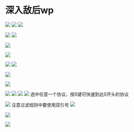 # 深入敌后wp
![](_v_images/_1523369821_24531.jpg)
![](_v_images/_1523369833_15483.jpg)
![](_v_images/_1523369851_13576.jpg)


![](_v_images/_1523369862_19647.jpg)
![](_v_images/_1523369870_15030.jpg)


![](_v_images/_1523369877_26097.jpg)

![](_v_images/_1523369882_1932.jpg)

![](_v_images/_1523369908_28869.jpg)
![](_v_images/_1523369915_25393.jpg)


![](_v_images/_1523369920_30999.jpg)

![](_v_images/_1523369926_18836.jpg)

![](_v_images/_1523369931_21630.jpg)
![](_v_images/_1523369936_26063.jpg)
![](_v_images/_1523369942_26140.jpg)
![](_v_images/_1523369952_10534.jpg)
选中任意一个协议，按S键可快速到达S开头的协议

![](_v_images/_1523369959_12844.jpg)
注意过滤规则中要使用双引号
![](_v_images/_1523369967_1757.jpg)

![](_v_images/_1523369991_18156.jpg)


![](_v_images/_1523370000_25608.jpg)


